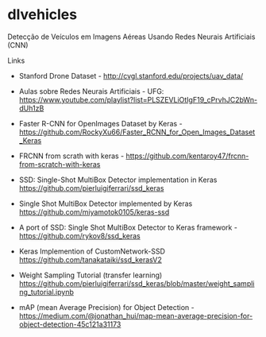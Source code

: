# dlvehicles
Detecção de Veículos em Imagens Aéreas Usando Redes Neurais Artificiais (CNN)




Links
- Stanford Drone Dataset - http://cvgl.stanford.edu/projects/uav_data/
- Aulas sobre Redes Neurais Artificiais - UFG: https://www.youtube.com/playlist?list=PLSZEVLiOtIgF19_cPrvhJC2bWn-dUh1zB

- Faster R-CNN for OpenImages Dataset by Keras - https://github.com/RockyXu66/Faster_RCNN_for_Open_Images_Dataset_Keras
- FRCNN from scrath with keras - https://github.com/kentaroy47/frcnn-from-scratch-with-keras
- SSD: Single-Shot MultiBox Detector implementation in Keras https://github.com/pierluigiferrari/ssd_keras
- Single Shot MultiBox Detector implemented by Keras https://github.com/miyamotok0105/keras-ssd
- A port of SSD: Single Shot MultiBox Detector to Keras framework - https://github.com/rykov8/ssd_keras
- Keras Implemention of CustomNetwork-SSD https://github.com/tanakataiki/ssd_kerasV2
- Weight Sampling Tutorial (transfer learning) https://github.com/pierluigiferrari/ssd_keras/blob/master/weight_sampling_tutorial.ipynb
- mAP (mean Average Precision) for Object Detection - https://medium.com/@jonathan_hui/map-mean-average-precision-for-object-detection-45c121a31173
